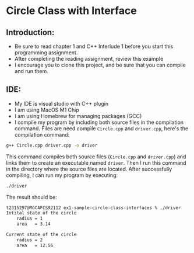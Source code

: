 # Circle Class with Interface

## Introduction:
- Be sure to read chapter 1 and C++ Interlude 1 before you start this programming assignment.
- After completing the reading assignment, review this example
- I encourage you to clone this project, and be sure that you can compile and run them.

## IDE:
- My IDE is visual studio with C++ plugin
- I am using MacOS M1 Chip
- I am using Homebrew for managing packages (GCC)
- I compile my program by including both source files in the compilation command. Files are need compile `Circle.cpp` and `driver.cpp`, here's the compilation command:

```bash
g++ Circle.cpp driver.cpp -o driver
```

This command compiles both source files (`Circle.cpp` and `driver.cpp`) and links them to create an executable named `driver`. Then I run this command in the directory where the source files are located. After successfully compiling, I can run my program by executing:

```bash
./driver
```

The result should be:

```bash
t2315297@RGCAFCS92112 ex1-sample-circle-class-interfaces % ./driver
Intital state of the circle
    radius = 1
    area   = 3.14

Current state of the circle
    radius = 2
    area   = 12.56
```